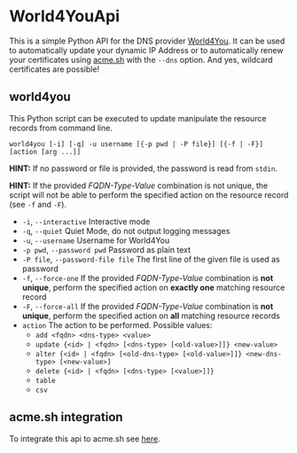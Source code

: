 
# World4YouApi
This is a simple Python API for the DNS provider [World4You](https://www.world4you.com/).
It can be used to automatically update your dynamic IP Address or to automatically renew 
your certificates using [acme.sh](https://github.com/Neilpang/acme.sh) with the ```--dns``` option.
And yes, wildcard certificates are possible!

## world4you
This Python script can be executed to update manipulate the resource records 
from command line.

```world4you [-i] [-q] -u username [{-p pwd | -P file}] [{-f | -F}] [action [arg ...]]```

**HINT:** If no password or file is provided, the password is read from ```stdin```. 

**HINT:** If the provided *FQDN-Type-Value* combination is not unique, the script will not be able to perform the specified action on the resource record (see ```-f``` and ```-F```).

* ```-i```, ```--interactive``` Interactive mode
* ```-q```, ```--quiet``` Quiet Mode, do not output logging messages
* ```-u```, ```--username``` Username for World4You
* ```-p pwd```, ```--password pwd``` Password as plain text
* ```-P file```, ```--password-file file``` The first line of the given file is used as password 
* ```-f```, ```--force-one``` If the provided *FQDN-Type-Value* combination is **not unique**, perform the specified action on **exactly one** matching resource record
* ```-F```, ```--force-all``` If the provided *FQDN-Type-Value* combination is **not unique**, perform the specified action on **all** matching resource records
* ```action``` The action to be performed. Possible values: 
    * ```add <fqdn> <dns-type> <value>```
    * ```update {<id> | <fqdn> [<dns-type> [<old-value>]]} <new-value>```
    * ```alter {<id> | <fqdn> [<old-dns-type> [<old-value>]]} <new-dns-type> [<new-value>]```
    * ```delete {<id> | <fqdn> [<dns-type> [<value>]]}```
    * ```table```
    * ```csv```

## acme.sh integration
To integrate this api to acme.sh see [here](https://github.com/NerLOR/World4YouApi/tree/master/acme.sh).

